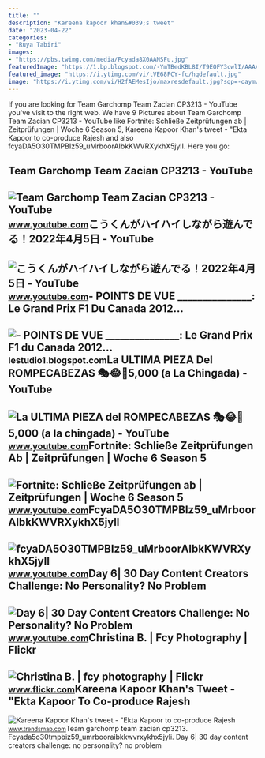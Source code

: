 ```yaml
---
title: ""
description: "Kareena kapoor khan&#039;s tweet"
date: "2023-04-22"
categories:
- "Ruya Tabiri"
images:
- "https://pbs.twimg.com/media/Fcyada8X0AANSFu.jpg"
featuredImage: "https://1.bp.blogspot.com/-YmTBedKBL8I/T9EOFY3cwlI/AAAAAAAAZo8/uulM0fCy_fc/s1600/BernardGranduPrixF1a.jpg"
featured_image: "https://i.ytimg.com/vi/tVE68FCY-fc/hqdefault.jpg"
image: "https://i.ytimg.com/vi/H2fAEMesIjo/maxresdefault.jpg?sqp=-oaymwEmCIAKENAF8quKqQMa8AEB-AH-CYAC0AWKAgwIABABGGUgXyhTMA8=&amp;rs=AOn4CLCJYSghky0o-ilndxvg6fCYAda1ug"
---
```


If you are looking for Team Garchomp Team Zacian CP3213 - YouTube you've visit to the right web. We have 9 Pictures about Team Garchomp Team Zacian CP3213 - YouTube like Fortnite: Schließe Zeitprüfungen ab | Zeitprüfungen | Woche 6 Season 5, Kareena Kapoor Khan's tweet - "Ekta Kapoor to co-produce Rajesh and also fcyaDA5O30TMPBIz59\_uMrboorAIbkKWVRXykhX5jylI. Here you go:

Team Garchomp Team Zacian CP3213 - YouTube
------------------------------------------

 ![Team Garchomp Team Zacian CP3213 - YouTube](https://i.ytimg.com/vi/HYLCwcE-Dgc/maxres2.jpg?sqp=-oaymwEoCIAKENAF8quKqQMcGADwAQH4AYwCgALgA4oCDAgAEAEYRSBHKGUwDw==&rs=AOn4CLC_ulBvmvqa2cf2uT56Qfk3FCYaDA) <small>www.youtube.com</small>こうくんがハイハイしながら遊んでる！2022年4月5日 - YouTube
-------------------------------------

 ![こうくんがハイハイしながら遊んでる！2022年4月5日 - YouTube](https://i.ytimg.com/vi/H2fAEMesIjo/maxresdefault.jpg?sqp=-oaymwEmCIAKENAF8quKqQMa8AEB-AH-CYAC0AWKAgwIABABGGUgXyhTMA8=&rs=AOn4CLCJYSghky0o-ilndxvg6fCYAda1ug) <small>www.youtube.com</small>- POINTS DE VUE \_\_\_\_\_\_\_\_\_\_\_\_\_\_\_: Le Grand Prix F1 Du Canada 2012...
----------------------------------------------------------------------------------

 ![- POINTS DE VUE _______________: Le Grand Prix F1 du Canada 2012...](https://1.bp.blogspot.com/-YmTBedKBL8I/T9EOFY3cwlI/AAAAAAAAZo8/uulM0fCy_fc/s1600/BernardGranduPrixF1a.jpg) <small>lestudio1.blogspot.com</small>La ULTIMA PIEZA Del ROMPECABEZAS 🎭😂🧘5,000 (a La Chingada) - YouTube
-------------------------------------------------------------------

 ![La ULTIMA PIEZA del ROMPECABEZAS 🎭😂🧘5,000 (a la chingada) - YouTube](https://i.ytimg.com/vi/KdZ3OosEZ6s/hq2.jpg?sqp=-oaymwEoCOADEOgC8quKqQMcGADwAQH4Ad4EgAK4CIoCDAgAEAEYZSBMKGMwDw==&rs=AOn4CLCfzFvJaPoNerKMbSKycXF-fCyaDA) <small>www.youtube.com</small>Fortnite: Schließe Zeitprüfungen Ab | Zeitprüfungen | Woche 6 Season 5
----------------------------------------------------------------------

 ![Fortnite: Schließe Zeitprüfungen ab | Zeitprüfungen | Woche 6 Season 5](https://i.ytimg.com/vi/FCy-Fc9E1ko/maxresdefault.jpg) <small>www.youtube.com</small>FcyaDA5O30TMPBIz59\_uMrboorAIbkKWVRXykhX5jylI
---------------------------------------------

 ![fcyaDA5O30TMPBIz59_uMrboorAIbkKWVRXykhX5jylI](https://yt3.googleusercontent.com/fcyaDA5O30TMPBIz59_uMrboorAIbkKWVRXykhX5jylI_mHsQMtKYRKrSU6WFKQalZc67BxTzAc=s900-c-k-c0x00ffffff-no-rj) <small>www.youtube.com</small>Day 6| 30 Day Content Creators Challenge: No Personality? No Problem
--------------------------------------------------------------------

 ![Day 6| 30 Day Content Creators Challenge: No Personality? No Problem](https://i.ytimg.com/vi/tVE68FCY-fc/hqdefault.jpg) <small>www.youtube.com</small>Christina B. | Fcy Photography | Flickr
---------------------------------------

 ![Christina B. | fcy photography | Flickr](https://live.staticflickr.com/3735/10793278645_e8d6e17127.jpg) <small>www.flickr.com</small>Kareena Kapoor Khan's Tweet - "Ekta Kapoor To Co-produce Rajesh
---------------------------------------------------------------

 ![Kareena Kapoor Khan's tweet - "Ekta Kapoor to co-produce Rajesh](https://pbs.twimg.com/media/Fcyada8X0AANSFu.jpg) <small>www.trendsmap.com</small>Team garchomp team zacian cp3213. Fcyada5o30tmpbiz59\_umrbooraibkkwvrxykhx5jyli. Day 6| 30 day content creators challenge: no personality? no problem
